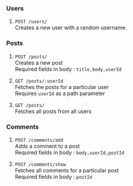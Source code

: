 ### Users
1. `POST /users/`  
Creates a new user with a random username.

### Posts
1. `POST /posts/`  
Creates a new post  
Required fields in body : `title,body,userId`

2. `GET /posts/:userId`  
Fetches the posts for a particular user  
Requires `userId` as a path parameter

3. `GET /posts/`  
Fetches all posts from all users

### Comments
1. `POST /comments/add`  
Adds a comment to a post  
Required fields in body : `body,userId,postId`  

2. `POST /comments/show`  
Fetches all comments for a particular post  
Required fields in body : `postId`